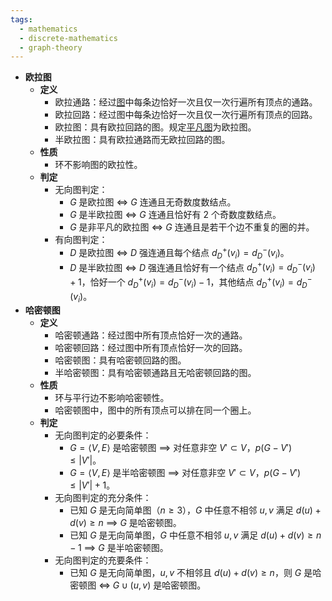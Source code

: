 ```yaml
---
tags:
  - mathematics
  - discrete-mathematics
  - graph-theory
---
```

- **欧拉图**
	- **定义**
		- 欧拉通路：经过[图](图论基础#^xknur9)中每条边恰好一次且仅一次行遍所有顶点的通路。
		- 欧拉回路：经过图中每条边恰好一次且仅一次行遍所有顶点的回路。
		- 欧拉图：具有欧拉回路的图。规定[平凡图](图论基础#^hc99ie)为欧拉图。
		- 半欧拉图：具有欧拉通路而无欧拉回路的图。
	- **性质**
		- 环不影响图的欧拉性。
	- **判定**
		- 无向图判定：
			- $G$ 是欧拉图 $\iff$ $G$ 连通且无奇数度数结点。
			- $G$ 是半欧拉图 $\iff$ $G$ 连通且恰好有 $2$ 个奇数度数结点。
			- $G$ 是非平凡的欧拉图 $\iff$ $G$ 连通且是若干个边不重复的圈的并。
		- 有向图判定：
			- $D$ 是欧拉图 $\iff$ $D$ 强连通且每个结点 $d^+_D(v_i)=d^-_D(v_i)$。
			- $D$ 是半欧拉图 $\iff$ $D$ 强连通且恰好有一个结点 $d^+_D(v_i)=d^-_D(v_i)+1$，恰好一个 $d^+_D(v_i)=d^-_D(v_i)-1$，其他结点 $d^+_D(v_i)=d^-_D(v_i)$。
- **哈密顿图**
	- **定义**
		- 哈密顿通路：经过图中所有顶点恰好一次的通路。
		- 哈密顿回路：经过图中所有顶点恰好一次的回路。
		- 哈密顿图：具有哈密顿回路的图。
		- 半哈密顿图：具有哈密顿通路且无哈密顿回路的图。
	- **性质**
		- 环与平行边不影响哈密顿性。
		- 哈密顿图中，图中的所有顶点可以排在同一个圈上。
	- **判定**
		- 无向图判定的必要条件：
			- $G=\langle V,E\rangle$ 是哈密顿图 $\implies$ 对任意非空 $V'\subset V$，$p(G-V')\le |V'|$。
			- $G=\langle V,E\rangle$ 是半哈密顿图 $\implies$ 对任意非空 $V'\subset V$，$p(G-V')\le |V'| + 1$。
		- 无向图判定的充分条件：
			- 已知 $G$ 是无向简单图（$n\ge 3$），$G$ 中任意不相邻 $u,v$ 满足 $d(u)+d(v) \ge n$ $\implies$ $G$ 是哈密顿图。
			- 已知 $G$ 是无向简单图，$G$ 中任意不相邻 $u,v$ 满足 $d(u)+d(v) \ge n-1$ $\implies$ $G$ 是半哈密顿图。
		- 无向图判定的充要条件：
			- 已知 $G$ 是无向简单图，$u,v$ 不相邻且 $d(u)+d(v) \ge n$，则 $G$ 是哈密顿图 $\iff$ $G\cup (u,v)$ 是哈密顿图。
